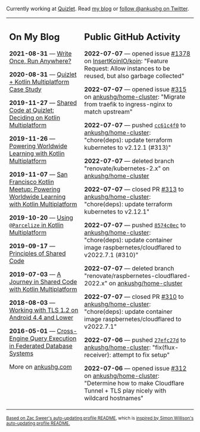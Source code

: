 Currently working at [Quizlet](https://quizlet.com/). Read [my blog](https://ankushg.com/) or [follow @ankushg on Twitter](https://twitter.com/ankushg).

<table><tr><td valign="top" width="40%">

## On My Blog
<!-- blog starts -->
**2021-08-31** — [Write Once, Run Anywhere?](https://ankushg.com/posts/write-once-run-anywhere-increment/)

**2020-08-31** — [Quizlet + Kotlin Multiplatform Case Study](https://ankushg.com/posts/quizlet-kotlin-multiplatform-case-study/)

**2019-11-27** — [Shared Code at Quizlet: Deciding on Kotlin Multiplatform](https://ankushg.com/posts/shared-code-kotlin-multiplatform/)

**2019-11-26** — [Powering Worldwide Learning with Kotlin Multiplatform](https://ankushg.com/speaking/droidcon-sf-2019)

**2019-11-07** — [San Francisco Kotlin Meetup: Powering Worldwide Learning with Kotlin Multiplatform](https://ankushg.com/speaking/sf-kotlin-meetup-2019)

**2019-10-20** — [Using `@Parcelize` in Kotlin Multiplatform](https://ankushg.com/posts/multiplatform-parcelize/)

**2019-09-17** — [Principles of Shared Code](https://ankushg.com/speaking/denver-startup-week-2019)

**2019-07-03** — [A Journey in Shared Code with Kotlin Multiplatform](https://ankushg.com/speaking/droidcon-berlin-2019)

**2018-08-03** — [Working with TLS 1.2 on Android 4.4 and Lower](https://ankushg.com/posts/tls-1.2-on-android/)

**2016-05-01** — [Cross-Engine Query Execution in Federated Database Systems](https://ankushg.com/projects/thesis)
<!-- blog ends -->
More on [ankushg.com](https://ankushg.com/)
</td><td valign="top" width="60%">

## Public GitHub Activity
<!-- githubActivity starts -->
**2022-07-07** — opened issue [#1378](https://github.com/InsertKoinIO/koin/issues/1378) on [InsertKoinIO/koin](https://api.github.com/repos/InsertKoinIO/koin): "Feature Request: Allow instances to be reused, but also garbage collected"

**2022-07-07** — opened issue [#315](https://github.com/ankushg/home-cluster/issues/315) on [ankushg/home-cluster](https://api.github.com/repos/ankushg/home-cluster): "Migrate from traefik to ingress-nginx to match upstream"

**2022-07-07** — pushed [`cc61c4f0`](https://github.com/ankushg/home-cluster/commit/cc61c4f031cf23aa042c7be3bd406a14241b18c0) to [ankushg/home-cluster](https://api.github.com/repos/ankushg/home-cluster): "chore(deps): update terraform kubernetes to v2.12.1 (#313)"

**2022-07-07** — deleted branch "renovate/kubernetes-2.x" on [ankushg/home-cluster](https://api.github.com/repos/ankushg/home-cluster)

**2022-07-07** — closed PR [#313](https://github.com/ankushg/home-cluster/pull/313) to [ankushg/home-cluster](https://api.github.com/repos/ankushg/home-cluster): "chore(deps): update terraform kubernetes to v2.12.1"

**2022-07-07** — pushed [`8574c0ec`](https://github.com/ankushg/home-cluster/commit/8574c0ec91bb9eea6ea1ae4a74b6900fa99d52fc) to [ankushg/home-cluster](https://api.github.com/repos/ankushg/home-cluster): "chore(deps): update container image raspbernetes/cloudflared to v2022.7.1 (#310)"

**2022-07-07** — deleted branch "renovate/raspbernetes-cloudflared-2022.x" on [ankushg/home-cluster](https://api.github.com/repos/ankushg/home-cluster)

**2022-07-07** — closed PR [#310](https://github.com/ankushg/home-cluster/pull/310) to [ankushg/home-cluster](https://api.github.com/repos/ankushg/home-cluster): "chore(deps): update container image raspbernetes/cloudflared to v2022.7.1"

**2022-07-06** — pushed [`27efc27d`](https://github.com/ankushg/home-cluster/commit/27efc27d23429f5304b2ee1d478931c6fd98c2c5) to [ankushg/home-cluster](https://api.github.com/repos/ankushg/home-cluster): "fix(flux-receiver): attempt to fix setup"

**2022-07-06** — opened issue [#312](https://github.com/ankushg/home-cluster/issues/312) on [ankushg/home-cluster](https://api.github.com/repos/ankushg/home-cluster): "Determine how to make Cloudflare Tunnel + TLS play nicely with wildcard hostnames"
<!-- githubActivity ends -->
</td></tr></table>

<sub><a href="https://github.com/ZacSweers/ZacSweers">Based on Zac Sweer's auto-updating profile README</a>, which is <a href="https://simonwillison.net/2020/Jul/10/self-updating-profile-readme/">inspired by Simon Willison's auto-updating profile README.</a></sub>